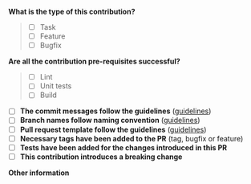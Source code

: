 **What is the type of this contribution?**

>- [ ] Task
>- [ ] Feature
>- [ ] Bugfix


**Are all the contribution pre-requisites successful?**

>- [ ] Lint
>- [ ] Unit tests
>- [ ] Build

- [ ] **The commit messages follow the guidelines** ([guidelines](https://github.com/swapnil28verma/mockinator/wiki/Contribution-guidelines#commit-guidelines))
- [ ] **Branch names follow naming convention** ([guidelines](https://github.com/swapnil28verma/mockinator/wiki/Contribution-guidelines#branch-naming-convention))
- [ ] **Pull request template follow the guidelines** ([guidelines](https://github.com/swapnil28verma/mockinator/wiki/Contribution-guidelines#pull-request-guidelines))
- [ ] **Necessary tags have been added to the PR** (tag, bugfix or feature)
- [ ] **Tests have been added for the changes introduced in this PR**
- [ ] **This contribution introduces a breaking change**

**Other information**

